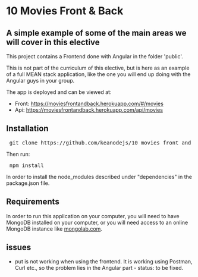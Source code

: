 # 10 Movies Front & Back   

## A simple example of some of the main areas we will cover in this elective

This project contains a Frontend done with Angular in the folder 'public'. 

This is not part of the curriculum of this elective, but is here as an example of a full MEAN stack application, like the one you will end up doing with the Angular guys in your group.

The app is deployed and can be viewed at:    

* Front: https://moviesfrontandback.herokuapp.com/#/movies
* Api: https://moviesfrontandback.herokuapp.com/api/movies    



## Installation

<pre> git clone https://github.com/keanodejs/10_movies_front_and_back.git </pre>   

Then run:    

<pre> npm install </pre>

In order to install the node_modules described under "dependencies" in the package.json file.

## Requirements

In order to run this application on your computer, you will need to have MongoDB installed on your computer, or you will need access to an online MongoDB instance like [mongolab.com](http://www.mongolab.com). 

## issues

* put is not working when using the frontend. It is working using Postman, Curl etc., so the problem lies in the Angular part - status: to be fixed.